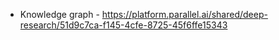 - Knowledge graph - https://platform.parallel.ai/shared/deep-research/51d9c7ca-f145-4cfe-8725-45f6ffe15343
